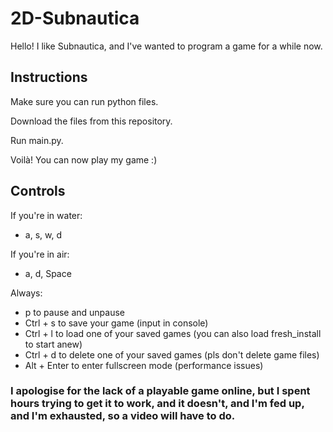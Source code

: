 # 2D-Subnautica

Hello! I like Subnautica, and I've wanted to program a game for a while now.

## Instructions

Make sure you can run python files.

Download the files from this repository.

Run main.py.

Voilà! You can now play my game :)

## Controls

If you're in water:
- a, s, w, d

If you're in air:
- a, d, Space

Always:
- p to pause and unpause
- Ctrl + s to save your game (input in console)
- Ctrl + l to load one of your saved games (you can also load fresh_install to start anew)
- Ctrl + d to delete one of your saved games (pls don't delete game files)
- Alt + Enter to enter fullscreen mode (performance issues)

### I apologise for the lack of a playable game online, but I spent hours trying to get it to work, and it doesn't, and I'm fed up, and I'm exhausted, so a video will have to do.
